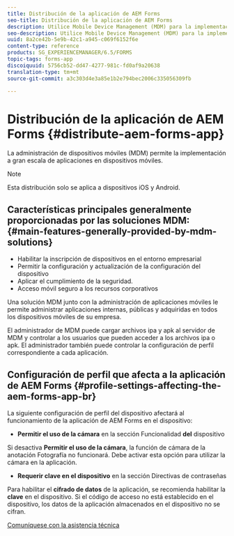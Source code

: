 ```yaml
---
title: Distribución de la aplicación de AEM Forms
seo-title: Distribución de la aplicación de AEM Forms
description: Utilice Mobile Device Management (MDM) para la implementación a gran escala de aplicaciones en dispositivos móviles.
seo-description: Utilice Mobile Device Management (MDM) para la implementación a gran escala de aplicaciones en dispositivos móviles.
uuid: 8a2ce42b-5e9b-42c1-a945-c069f6152f6e
content-type: reference
products: SG_EXPERIENCEMANAGER/6.5/FORMS
topic-tags: forms-app
discoiquuid: 5756cb52-dd47-4277-981c-fd0af9a20638
translation-type: tm+mt
source-git-commit: a3c303d4e3a85e1b2e794bec2006c335056309fb

---
```



# Distribución de la aplicación de AEM Forms {#distribute-aem-forms-app}

La administración de dispositivos móviles (MDM) permite la implementación a gran escala de aplicaciones en dispositivos móviles.

>[!NOTE]
>
>Esta distribución solo se aplica a dispositivos iOS y Android.

## Características principales generalmente proporcionadas por las soluciones MDM: {#main-features-generally-provided-by-mdm-solutions}

* Habilitar la inscripción de dispositivos en el entorno empresarial
* Permitir la configuración y actualización de la configuración del dispositivo
* Aplicar el cumplimiento de la seguridad.
* Acceso móvil seguro a los recursos corporativos

Una solución MDM junto con la administración de aplicaciones móviles le permite administrar aplicaciones internas, públicas y adquiridas en todos los dispositivos móviles de su empresa.

El administrador de MDM puede cargar archivos ipa y apk al servidor de MDM y controlar a los usuarios que pueden acceder a los archivos ipa o apk. El administrador también puede controlar la configuración de perfil correspondiente a cada aplicación.

## Configuración de perfil que afecta a la aplicación de AEM Forms {#profile-settings-affecting-the-aem-forms-app-br}

La siguiente configuración de perfil del dispositivo afectará al funcionamiento de la aplicación de AEM Forms en el dispositivo:

* **Permitir el uso de la cámara** en la sección Funcionalidad **del** dispositivo

Si desactiva **Permitir el uso de la cámara**, la función de cámara de la anotación [](/help/forms/using/add-attachments.md) Fotografía no funcionará. Debe activar esta opción para utilizar la cámara en la aplicación.

* **Requerir clave en el dispositivo** en la sección Directivas de contraseñas

Para habilitar el **cifrado de datos** de la aplicación, se recomienda habilitar la **clave** en el dispositivo. Si el código de acceso no está establecido en el dispositivo, los datos de la aplicación almacenados en el dispositivo no se cifran.

[Comuníquese con la asistencia técnica](https://www.adobe.com/account/sign-in.supportportal.html)
